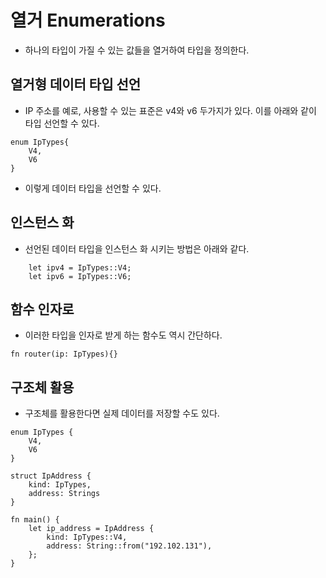 # 열거 Enumerations
- 하나의 타입이 가질 수 있는 값들을 열거하여 타입을 정의한다.

## 열거형 데이터 타입 선언
- IP 주소를 예로, 사용할 수 있는 표준은 v4와 v6 두가지가 있다. 이를 아래와 같이 타입 선언할 수 있다.
```
enum IpTypes{
    V4,
    V6
}
```
- 이렇게 데이터 타입을 선언할 수 있다.

## 인스턴스 화
- 선언된 데이터 타입을 인스턴스 화 시키는 방법은 아래와 같다.
```
    let ipv4 = IpTypes::V4;
    let ipv6 = IpTypes::V6;
```

## 함수 인자로
- 이러한 타입을 인자로 받게 하는 함수도 역시 간단하다.

```
fn router(ip: IpTypes){}
```

## 구조체 활용
- 구조체를 활용한다면 실제 데이터를 저장할 수도 있다.

```
enum IpTypes {
    V4,
    V6
}

struct IpAddress {
    kind: IpTypes,
    address: Strings
}

fn main() {
    let ip_address = IpAddress {
        kind: IpTypes::V4,
        address: String::from("192.102.131"),
    };
}
```